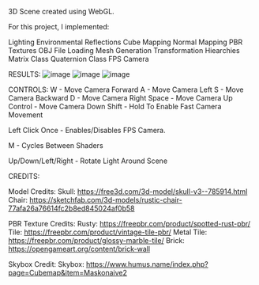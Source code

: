 3D Scene created using WebGL.

For this project, I implemented:

Lighting
Environmental Reflections
Cube Mapping
Normal Mapping
PBR Textures
OBJ File Loading
Mesh Generation
Transformation Hiearchies
Matrix Class
Quaternion Class
FPS Camera

RESULTS:
![image](https://github.com/user-attachments/assets/39c31d3f-6943-4a59-b75a-dc3ec5411481)
![image](https://github.com/user-attachments/assets/391f40f4-8126-42a6-ad4d-18d5c4eec70a)
![image](https://github.com/user-attachments/assets/e28cbbf6-d4d7-43dc-9460-ba7f34358d93)

CONTROLS:
W - Move Camera Forward
A - Move Camera Left
S - Move Camera Backward
D - Move Camera Right
Space - Move Camera Up
Control - Move Camera Down
Shift - Hold To Enable Fast Camera Movement

Left Click Once - Enables/Disables FPS Camera.

M - Cycles Between Shaders

Up/Down/Left/Right - Rotate Light Around Scene

CREDITS:

Model Credits:
Skull: https://free3d.com/3d-model/skull-v3--785914.html
Chair: https://sketchfab.com/3d-models/rustic-chair-77afa26a76614fc2b8ed845024af0b58

PBR Texture Credits:
Rusty: https://freepbr.com/product/spotted-rust-pbr/
Tile: https://freepbr.com/product/vintage-tile-pbr/
Metal Tile: https://freepbr.com/product/glossy-marble-tile/
Brick: https://opengameart.org/content/brick-wall

Skybox Credit: 
Skybox: https://www.humus.name/index.php?page=Cubemap&item=Maskonaive2
